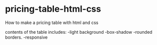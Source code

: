 # pricing-table-html-css
How to make a pricing table with html and css

contents of the table includes:
-light background
-box-shadow
-rounded borders.
-responsive
